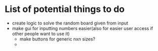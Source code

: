 # List of potential things to do
- create logic to solve the random board given from input
- make gui for inputting numbers easier(also for easier user access if other people want to use it)
	- make buttons for generic nxn sizes?
	-  


